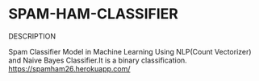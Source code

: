 # SPAM-HAM-CLASSIFIER
DESCRIPTION

Spam Classifier Model in Machine Learning Using NLP(Count Vectorizer) and Naive Bayes Classifier.It is a binary classification.
https://spamham26.herokuapp.com/
